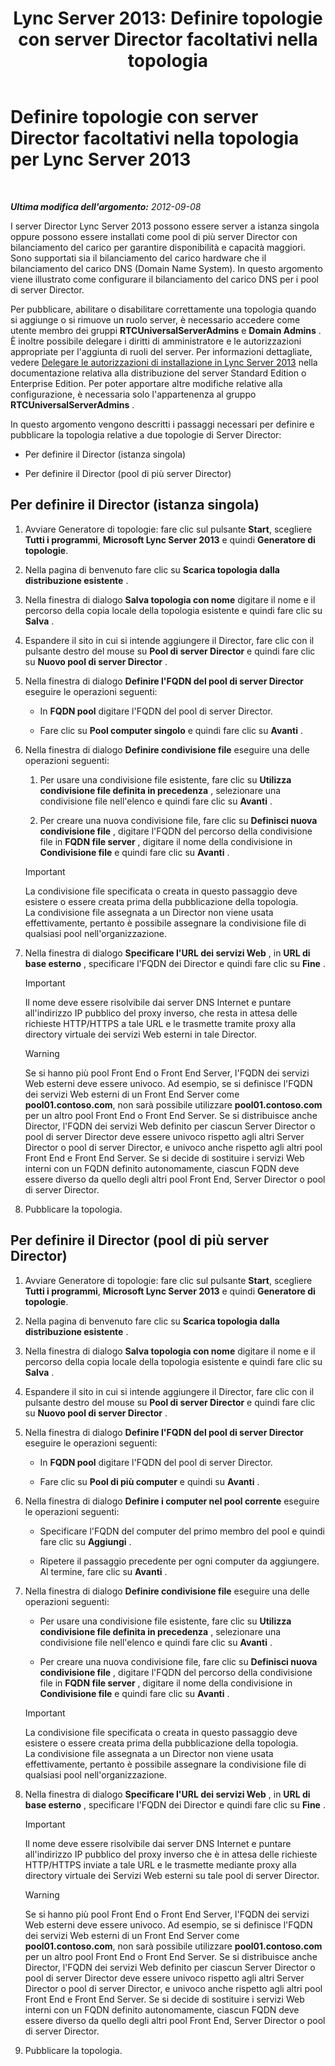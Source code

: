 ﻿---
title: 'Lync Server 2013: Definire topologie con server Director facoltativi nella topologia'
TOCTitle: Definire topologie con server Director facoltativi nella topologia
ms:assetid: 8e9a659d-23b0-401d-b296-59c7df414d49
ms:mtpsurl: https://technet.microsoft.com/it-it/library/Gg398717(v=OCS.15)
ms:contentKeyID: 49301283
ms.date: 08/24/2015
mtps_version: v=OCS.15
ms.translationtype: HT
---

# Definire topologie con server Director facoltativi nella topologia per Lync Server 2013

 

_**Ultima modifica dell'argomento:** 2012-09-08_

I server Director Lync Server 2013 possono essere server a istanza singola oppure possono essere installati come pool di più server Director con bilanciamento del carico per garantire disponibilità e capacità maggiori. Sono supportati sia il bilanciamento del carico hardware che il bilanciamento del carico DNS (Domain Name System). In questo argomento viene illustrato come configurare il bilanciamento del carico DNS per i pool di server Director.

Per pubblicare, abilitare o disabilitare correttamente una topologia quando si aggiunge o si rimuove un ruolo server, è necessario accedere come utente membro dei gruppi **RTCUniversalServerAdmins** e **Domain Admins** . È inoltre possibile delegare i diritti di amministratore e le autorizzazioni appropriate per l'aggiunta di ruoli del server. Per informazioni dettagliate, vedere [Delegare le autorizzazioni di installazione in Lync Server 2013](lync-server-2013-delegate-setup-permissions.md) nella documentazione relativa alla distribuzione del server Standard Edition o Enterprise Edition. Per poter apportare altre modifiche relative alla configurazione, è necessaria solo l'appartenenza al gruppo **RTCUniversalServerAdmins** .

In questo argomento vengono descritti i passaggi necessari per definire e pubblicare la topologia relative a due topologie di Server Director:

  - Per definire il Director (istanza singola)

  - Per definire il Director (pool di più server Director)

## Per definire il Director (istanza singola)

1.  Avviare Generatore di topologie: fare clic sul pulsante **Start**, scegliere **Tutti i programmi**, **Microsoft Lync Server 2013** e quindi **Generatore di topologie**.

2.  Nella pagina di benvenuto fare clic su **Scarica topologia dalla distribuzione esistente** .

3.  Nella finestra di dialogo **Salva topologia con nome** digitare il nome e il percorso della copia locale della topologia esistente e quindi fare clic su **Salva** .

4.  Espandere il sito in cui si intende aggiungere il Director, fare clic con il pulsante destro del mouse su **Pool di server Director** e quindi fare clic su **Nuovo pool di server Director** .

5.  Nella finestra di dialogo **Definire l'FQDN del pool di server Director** eseguire le operazioni seguenti:
    
      - In **FQDN pool** digitare l'FQDN del pool di server Director.
    
      - Fare clic su **Pool computer singolo** e quindi fare clic su **Avanti** .

6.  Nella finestra di dialogo **Definire condivisione file** eseguire una delle operazioni seguenti:
    
    1.  Per usare una condivisione file esistente, fare clic su **Utilizza condivisione file definita in precedenza** , selezionare una condivisione file nell'elenco e quindi fare clic su **Avanti** .
    
    2.  Per creare una nuova condivisione file, fare clic su **Definisci nuova condivisione file** , digitare l'FQDN del percorso della condivisione file in **FQDN file server** , digitare il nome della condivisione in **Condivisione file** e quindi fare clic su **Avanti** .
    
    > [!important]  
    > La condivisione file specificata o creata in questo passaggio deve esistere o essere creata prima della pubblicazione della topologia.<br />    La condivisione file assegnata a un Director non viene usata effettivamente, pertanto è possibile assegnare la condivisione file di qualsiasi pool nell'organizzazione.

7.  Nella finestra di dialogo **Specificare l'URL dei servizi Web** , in **URL di base esterno** , specificare l'FQDN dei Director e quindi fare clic su **Fine** .
    
    > [!important]  
    > Il nome deve essere risolvibile dai server DNS Internet e puntare all'indirizzo IP pubblico del proxy inverso, che resta in attesa delle richieste HTTP/HTTPS a tale URL e le trasmette tramite proxy alla directory virtuale dei servizi Web esterni in tale Director.    

    > [!WARNING]
    > Se si hanno più pool Front End o Front End Server, l'FQDN dei servizi Web esterni deve essere univoco. Ad esempio, se si definisce l'FQDN dei servizi Web esterni di un Front End Server come <STRONG>pool01.contoso.com</STRONG>, non sarà possibile utilizzare <STRONG>pool01.contoso.com</STRONG> per un altro pool Front End o Front End Server. Se si distribuisce anche Director, l'FQDN dei servizi Web definito per ciascun Server Director o pool di server Director deve essere univoco rispetto agli altri Server Director o pool di server Director, e univoco anche rispetto agli altri pool Front End e Front End Server. Se si decide di sostituire i servizi Web interni con un FQDN definito autonomamente, ciascun FQDN deve essere diverso da quello degli altri pool Front End, Server Director o pool di server Director.



8.  Pubblicare la topologia.

## Per definire il Director (pool di più server Director)

1.  Avviare Generatore di topologie: fare clic sul pulsante **Start**, scegliere **Tutti i programmi**, **Microsoft Lync Server 2013** e quindi **Generatore di topologie**.

2.  Nella pagina di benvenuto fare clic su **Scarica topologia dalla distribuzione esistente** .

3.  Nella finestra di dialogo **Salva topologia con nome** digitare il nome e il percorso della copia locale della topologia esistente e quindi fare clic su **Salva** .

4.  Espandere il sito in cui si intende aggiungere il Director, fare clic con il pulsante destro del mouse su **Pool di server Director** e quindi fare clic su **Nuovo pool di server Director** .

5.  Nella finestra di dialogo **Definire l'FQDN del pool di server Director** eseguire le operazioni seguenti:
    
      - In **FQDN pool** digitare l'FQDN del pool di server Director.
    
      - Fare clic su **Pool di più computer** e quindi su **Avanti** .

6.  Nella finestra di dialogo **Definire i computer nel pool corrente** eseguire le operazioni seguenti:
    
      - Specificare l'FQDN del computer del primo membro del pool e quindi fare clic su **Aggiungi** .
    
      - Ripetere il passaggio precedente per ogni computer da aggiungere. Al termine, fare clic su **Avanti** .

7.  Nella finestra di dialogo **Definire condivisione file** eseguire una delle operazioni seguenti:
    
      - Per usare una condivisione file esistente, fare clic su **Utilizza condivisione file definita in precedenza** , selezionare una condivisione file nell'elenco e quindi fare clic su **Avanti** .
    
      - Per creare una nuova condivisione file, fare clic su **Definisci nuova condivisione file** , digitare l'FQDN del percorso della condivisione file in **FQDN file server** , digitare il nome della condivisione in **Condivisione file** e quindi fare clic su **Avanti** .
    
    > [!important]  
    > La condivisione file specificata o creata in questo passaggio deve esistere o essere creata prima della pubblicazione della topologia.<br />    La condivisione file assegnata a un Director non viene usata effettivamente, pertanto è possibile assegnare la condivisione file di qualsiasi pool nell'organizzazione.

8.  Nella finestra di dialogo **Specificare l'URL dei servizi Web** , in **URL di base esterno** , specificare l'FQDN dei Director e quindi fare clic su **Fine** .
    
    > [!important]  
    > Il nome deve essere risolvibile dai server DNS Internet e puntare all'indirizzo IP pubblico del proxy inverso che è in attesa delle richieste HTTP/HTTPS inviate a tale URL e le trasmette mediante proxy alla directory virtuale dei Servizi Web esterni su tale pool di server Director.    

    > [!WARNING]
    > Se si hanno più pool Front End o Front End Server, l'FQDN dei servizi Web esterni deve essere univoco. Ad esempio, se si definisce l'FQDN dei servizi Web esterni di un Front End Server come <STRONG>pool01.contoso.com</STRONG>, non sarà possibile utilizzare <STRONG>pool01.contoso.com</STRONG> per un altro pool Front End o Front End Server. Se si distribuisce anche Director, l'FQDN dei servizi Web definito per ciascun Server Director o pool di server Director deve essere univoco rispetto agli altri Server Director o pool di server Director, e univoco anche rispetto agli altri pool Front End e Front End Server. Se si decide di sostituire i servizi Web interni con un FQDN definito autonomamente, ciascun FQDN deve essere diverso da quello degli altri pool Front End, Server Director o pool di server Director.



9.  Pubblicare la topologia.

